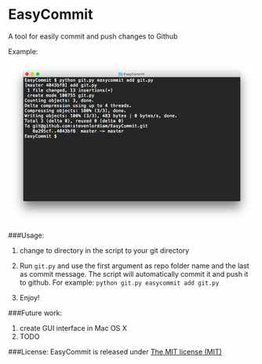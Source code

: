 # EasyCommit
A tool for easily commit and push changes to Github

Example:

![alt text](https://github.com/stevenlordiam/EasyCommit/blob/master/pic.png "pic")

###Usage:
1. change to directory in the script to your git directory

2. Run `git.py` and use the first argument as repo folder name and the last as commit message. The script will automatically commit it and push it to github. For example:
`python git.py easycommit add git.py `

3. Enjoy!

###Future work:
1. create GUI interface in Mac OS X
2. TODO

###License:
EasyCommit is released under [The MIT license (MIT)](http://opensource.org/licenses/MIT)